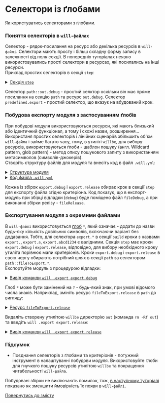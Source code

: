 # Селектори із ґлобами

Як користуватись селекторами з ґлобами.

### Поняття селекторів в `will-файлах`
Селектор - рядок-посилання на ресурс або декілька ресурсів в `will-файлі`. Селектори мають просту і більш складну форму запису в залежності від поля секції. В попередніх туторіалах неявно використовувались прості селектори в ресурсах, які посилались на інші ресурси.  
Приклад простих селекторів в секції `step`:

<details>
  <summary><u>Cекція <code>step</code></u></summary>

```yaml
step :

  delete.out.debug :
    ...
    inherit : predefined.export  --> простий селектор
    filePath : path::out.debug   --> складний селектор

```

</details>

Селектор `path::out.debug` - простий селктор оскільки він має пряме посилання на секцію `path` та ресурс `out.debug`. Селектор `predefined.export` - простий селектор, що вказує на вбудований крок.

### Побудова експорту модуля з застосуванням ґлобів
При побудові модуля використовуються ресурси, які мають близький або ідентичний функціонал, а тому і схожі назви, розширення... Використаня простих селекторів і лінійних сценаріїв збільшить об'єм `will-файла` і займе багато часу, тому, в утиліті `willbe`, для вибору ресурсів, використовуються ґлоби - шаблон пошуку (англ. Wildcard pattern, glob pattern) - метод опису пошукового запиту з використанням метасимволов (символів-джокерів).  
Створіть структуру файлів для модуля та внесіть код в файл `.will.yml`:  

<details>
  <summary><u>Структура модуля</u></summary>

```
shellCommand
    ├── fileDebug
    ├── fileRelease         
    └── .will.yml       

```

</details>
<details>
  <summary><u>Код файла <code>.will.yml</code></u></summary>

```yaml
about :

  name : selectorWithGlob
  description : "Using selector with glob to choise path"
  version : 0.0.1

path :

  in : '.'
  out : 'out'
  fileToExport.debug :
    criterion :
      debug : 1
    path : 'fileDebug'

  fileToExport.release :
    criterion :
      debug : 0
    path : 'fileRelease'

step  :
  export.debug :
    inherit : predefined.export
    export : path::fileToExport.*
    tar : 0
    criterion :
      debug : 1

  export.release :
    inherit : predefined.export
    export : path::fileToExport.*
    tar : 0
    criterion :
      debug : 0

build :

  export.debug :
    criterion :
      export : 1
      debug : 1
    steps :
      - export.*

  export.release :
    criterion :
      export : 1
      debug : 0
    steps :
      - export.*

```

</details>

Кожна із збірок `export.debug` i `export.release` обирає крок в секції `step` для експорту файла згідно критеріона. Код показує, що в експорт-модуль при збірці відладки (`debug`) буде поміщено файл `fileDebug`, а при виконанні збірки релізу - `fileRelease`.   

### Експортування модуля з окремими файлами
В `will-файлі` використовується [ґлоб](https://linuxhint.com/bash_globbing_tutorial/) `*`, який означає - додати до назви будь-яку кількість довільних символів, включаючи варіант без додавання. Тобто, для селектора `export.*` в секції `build` кроки з назвами `export.`, `export.a`, `export.abcd1234` є валідними. Секція `step` має кроки `export.debug` i `export.release`, відповідно, для вибору необхідного кроку утиліта порівнює мапи критеріонів. Кроки `export.debug` i `export.release` в свою чергу обирають потрібний шлях в секції `path` за селектором `path::fileToExport.*`.  
Експортуйте модуль з процедурою відладки:  

<details>
  <summary><u>Вивід команди <code>will .export export.debug</code></u></summary>

```
[user@user ~]$ will .export export.debug
...
   Exporting export.debug
   + Write out will-file /path_to_file/out/selectorWithGlob.out.will.yml
   + Exported export.debug with 1 files in 1.370s
  Exported module::selectorWithGlob / build::export.debug in 1.370s

```

</details>

Ґлоб `*` може бути замінений на `?` - будь-який знак, при умові відомого числа знаків. Наприклад, змініть ресурс `fileToExport.release` в `path` до вигляду:

<details>
  <summary><u>Ресурс <code>fileToExport.release</code></u></summary>

```yaml

  fileToExport.release :
    criterion :
       debug : 0
    path : './fileR??????'

```

</details>

Видаліть створену утилітою `willbe` директорію `out` (команда `rm -Rf out`) та введіть `will .export export.release`:

<details>
  <summary><u>Вивід команди <code>will .export export.release</code></u></summary>

```
[user@user ~]$ will .export export.release
...
  Exporting export.release
   + Write out will-file /path_to_file/out/selectorWithGlob.out.will.yml
   + Exported export.release with 1 files in 1.379s
  Exported module::selectorWithGlob / build::export.release in 1.379s

```

</details>

### Підсумок
- Поєднання селекторів з ґлобами та критеріонів - потужний інструмент в налаштуванні побудови модуля. Використовуйте ґлоби для гнучкого пошуку ресурсів утилітою `willbe` та покращення читабельності `will-файла`.  

Побудовані збірки не виключають помилок, тож, [в наступному туторіалі](AssertsUsing.md) показано як зменшити ймовірність їх появи в `will-файлі`.

[Повернутись до змісту](../README.md#tutorials)

